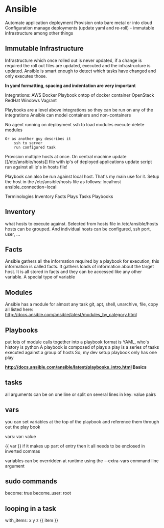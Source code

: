 # Ansible 

Automate application deployment
Provision onto bare metal or into cloud
Configuration manage deployments (update yaml and re-roll) - immutable infrastructure
among other things

## Immutable Infrastructure

Infrastructure which once rolled out is never updated, if a change is required the roll out files are updated, executed and the infrastructure is updated.
Ansible is smart enough to detect which tasks have changed and only executes those.

**In yaml formatting, spacing and indentation are very important**

Integrations:
	AWS
	Docker
		Playbook ontop of docker container
	OpenStack
	RedHat
	Windows
	Vagrant

Playbooks are a level above integrations so they can be run on any of the integrations
Ansible can model containers and non-containers

No agent running on deployment
	ssh to
	load modules
	execute
	delete modules
	
	Or as another guy describes it
		ssh to server
		run configured task

Provision multiple hosts at once.
	On central machine update [[/etc/ansible/hosts]] file with ip's of deployed applications
	update script
	run against all ip's in hosts file!

Playbook can also be run against local host. That's my main use for it.
	Setup the host in the /etc/ansible/hosts file as follows:
		localhost ansible_connection=local

Terminologies
	Inventory
	Facts
	Plays
	Tasks
	Playbooks

## Inventory

what hosts to execute against.
Selected from hosts file in /etc/ansible/hosts
hosts can be grouped.
And individual hosts can be configured, ssh port, user, ...

## Facts

Ansible gathers all the information required by a playbook for execution, this information is called facts.
It gathers loads of information about the target host.
It is all stored in facts and they can be accessed like any other variable.
A special type of variable

## Modules

Ansible has a module for almost any task
	git, apt, shell, unarchive, file, copy
	all listed here: http://docs.ansible.com/ansible/latest/modules_by_category.html

## Playbooks

put lots of module calls together into a playbook
format is YAML, who's history is python
A playbook is composed of plays
	a play is a series of tasks executed against a group of hosts
	So, my dev setup playbook only has one play

**http://docs.ansible.com/ansible/latest/playbooks_intro.html Basics**

## tasks
all arguments can be on one line or split on several lines in key: value pairs

## vars

you can set variables at the top of the playbook and reference them through out the play book

  vars:
    var: value

{{ var }}
if it makes up part of entry then it all needs to be enclosed in inverted commas

variables can be overridden at runtime using the --extra-vars command line argument

## sudo commands

  become: true
  become_user: root

## looping in a task

  with_items:
    x
    y
    z
  {{ item }}